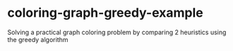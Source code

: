 # coloring-graph-greedy-example
Solving a practical graph coloring problem by comparing 2 heuristics using the greedy algorithm
